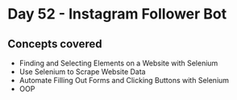 # Day 52 - Instagram Follower Bot
## Concepts covered
- Finding and Selecting Elements on a Website with Selenium
- Use Selenium to Scrape Website Data
- Automate Filling Out Forms and Clicking Buttons with Selenium
- OOP